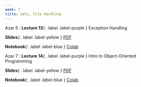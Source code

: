 ```yaml
---
week: 7
title: Sets, File Handling
---
```


Azar 5
: **Lecture 13**{: .label .label-purple } Exception Handling

  **Slides**{: .label .label-yellow } [PDF](../assets/lectures/Python-Session-13.pdf)

  **Notebook**{: .label .label-blue } [Colab](https://colab.research.google.com/drive/1EBJFnZLsRiliAoYsBz_ptWdaio9Akb55?usp=sharing)

Azar 7
: **Lecture 14**{: .label .label-purple } Intro to Object-Oriented Programming

  **Slides**{: .label .label-yellow } [PDF](../assets/lectures/Python-Session-14.pdf)

  **Notebook**{: .label .label-blue } [Colab](https://colab.research.google.com/drive/1sU2HEohje3a07xFF8mmuhuX-shBl1oZe?usp=sharing)
